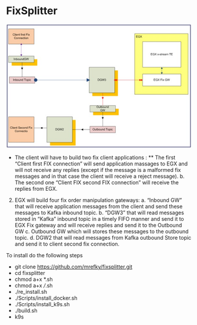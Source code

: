 # FixSplitter

![Alt text](./img.jpg?raw=true "Title")

*	The client will have to build two fix client applications : 
**	The first “Client first FIX connection” will send application massages to EGX and will not receive any replies (except if the message is a malformed fix messages and in that case the client will receive a reject message). 
b.	The second one “Client FIX second FIX connection” will receive the replies from EGX.
2.	EGX will build four fix order manipulation gateways: 
a.	“Inbound GW” that will receive application messages from the client and send these messages to Kafka inbound topic.
b.	“DGW3” that will read messages stored in “Kafka” inbound topic in a timely FIFO manner and send it to EGX Fix gateway and will receive replies and send it to the Outbound GW 
c.	Outbound GW which will stores these messages to the outbound topic.
d.	DGW2 that will read messages from Kafka outbound Store topic and send it to client second fix connection.


To install do the following steps

* git clone https://github.com/mrefky/fixsplitter.git
* cd fixsplitter
* chmod a+x *.sh
* chmod a+x */*.sh
* ./re_install.sh
* ./Scripts/install_docker.sh
* ./Scripts/install_k9s.sh
* ./build.sh
* k9s